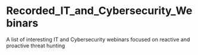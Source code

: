 # Recorded_IT_and_Cybersecurity_Webinars
A list of interesting IT and Cybersecurity webinars focused on reactive and proactive threat hunting
